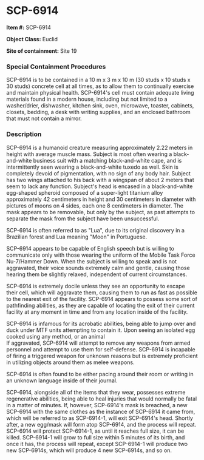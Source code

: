 # SCP-6914
**Item #:** SCP-6914

**Object Class:** Euclid

**Site of containment:** Site 19

### Special Containment Procedures
SCP-6914 is to be contained in a 10 m x 3 m x 10 m (30 studs x 10 studs x 30 studs) concrete cell at all times, as to allow them to continually exercise and maintain physical health. SCP-6914's cell must contain adequate living materials found in a modern house, including but not limited to a washer/drier, dishwasher, kitchen sink, oven, microwave, toaster, cabinets, closets, bedding, a desk with writing supplies, and an enclosed bathroom that must not contain a mirror.

### Description
SCP-6914 is a humanoid creature measuring approximately 2.22 meters in height with average muscle mass. Subject is most often wearing a black-and-white business suit with a matching black-and-white cape, and is intermittently seen wearing a black-and-white tuxedo as well. Skin is completely devoid of pigmentation, with no sign of any body hair. Subject has two wings attached to his back with a wingspan of about 2 meters that seem to lack any function. Subject's head is encased in a black-and-white egg-shaped spheroid composed of a super-light titanium alloy approximately 42 centimeters in height and 30 centimeters in diameter with pictures of moons on 4 sides, each one 8 centimeters in diameter. The mask appears to be removable, but only by the subject, as past attempts to separate the mask from the subject have been unsuccessful. 

SCP-6914 is often referred to as "Lua", due to its original discovery in a Brazilian forest and Lua meaning "Moon" in Portuguese.

SCP-6914 appears to be capable of English speech but is willing to communicate only with those wearing the uniform of the Mobile Task Force Nu-7/Hammer Down. When the subject is willing to speak and is not aggravated, their voice sounds extremely calm and gentle, causing those hearing them be slightly relaxed, independent of current circumstances.

SCP-6914 is extremely docile unless they see an opportunity to escape their cell, which will aggravate them, causing them to run as fast as possible to the nearest exit of the facility. SCP-6914 appears to possess some sort of pathfinding abilities, as they are capable of locating the exit of their current facility at any moment in time and from any location inside of the facility.

SCP-6914 is infamous for its acrobatic abilities, being able to jump over and duck under MTF units attempting to contain it. Upon seeing an isolated egg cooked using any method, or an animal   
If aggravated, SCP-6914 will attempt to remove any weapons from armed personnel and attempt to use them for self-defense. SCP-6914 is incapable of firing a triggered weapon for unknown reasons but is extremely proficient in utilizing objects around them as melee weapons.

SCP-6914 is often found to be either pacing around their room or writing in an unknown language inside of their journal.

SCP-6914, alongside all of the items that they wear, possesses extreme regenerative abilities, being able to heal injuries that would normally be fatal in a matter of minutes. If, however, SCP-6914's mask is breached, a new SCP-6914 with the same clothes as the instance of SCP-6914 it came from, which will be referred to as SCP-6914-1, will exit SCP-6914's head. Shortly after, a new egg/mask will form atop SCP-6914, and the process will repeat. SCP-6914 will protect SCP-6914-1, as until it reaches full size, it can be killed. SCP-6914-1 will grow to full size within 5 minutes of its birth, and once it has, the process will repeat, except SCP-6914-1 will produce two new SCP-6914s, which will produce 4 new SCP-6914s, and so on.
